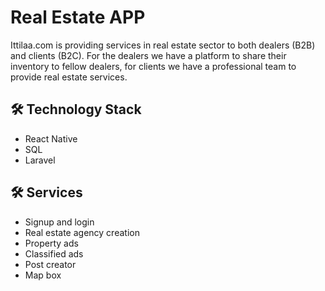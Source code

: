 # Real Estate APP 

Ittilaa.com is providing services in real estate sector to both dealers (B2B) and clients (B2C).
For the dealers we have a platform to share their inventory to fellow dealers, for clients we have a professional team to provide real estate services.

## :hammer_and_wrench: Technology Stack

- React Native
- SQL
- Laravel
   
## :hammer_and_wrench: Services

- Signup and login
- Real estate agency creation
- Property ads
- Classified ads
- Post creator
- Map box
